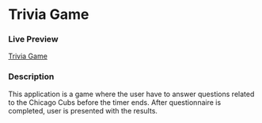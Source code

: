 <h1>Trivia Game</h1>
<h3>Live Preview</h3>
    <a href="https://irfanp90.github.io/TriviaGame/" target="_blank">Trivia Game</a>
<h3>Description</h3>
<p> This application is a game where the user have to answer questions related to the Chicago Cubs before the timer ends. After questionnaire is completed, user is presented with the results. </p>



